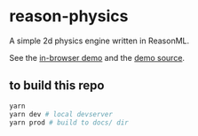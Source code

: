 # reason-physics

A simple 2d physics engine written in ReasonML.

See the [in-browser demo](https://jsdf.github.io/ReasonPhysics/) and the [demo source](https://github.com/jsdf/ReasonPhysics/blob/master/src/Demo1.re).

## to build this repo

```bash
yarn
yarn dev # local devserver
yarn prod # build to docs/ dir
```
